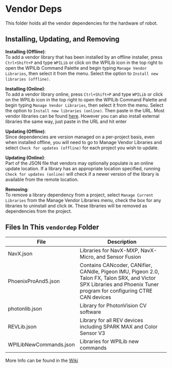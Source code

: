 # Vendor Deps

This folder holds all the vendor dependencies for the hardware of robot.

## Installing, Updating, and Removing

**Installing (Offline)**:  
To add a vendor library that has been installed by an offline installer, press `Ctrl+Shift+P` and type `WPILib` or click on the WPILib icon in the top right to open the WPILib Command Palette and begin typing `Manage Vendor Libraries`, then select it from the menu. Select the option to `Install new libraries (offline)`.

**Installing (Online)**:  
To add a vendor library online, press `Ctrl+Shift+P` and type `WPILib` or click on the WPILib icon in the top right to open the WPILib Command Palette and begin typing `Manage Vendor Libraries`, then select it from the menu. Select the option to `Install new libraries (online)`. Then paste in the URL. Most vendor libraries can be found [here](https://docs.wpilib.org/en/stable/docs/software/vscode-overview/3rd-party-libraries.html#libraries). However you can also install external libraries the same way, just paste in the URL and hit enter

**Updating (Offline)**:  
Since dependencies are version managed on a per-project basis, even when installed offline, you will need to go to Manage Vendor Libraries and select `Check for updates (offline)` for each project you wish to update.

**Updating (Online)**:  
Part of the JSON file that vendors may optionally populate is an online update location. If a library has an appropriate location specified, running `Check for updates (online)` will check if a newer version of the library is available from the remote location.


**Removing**:  
To remove a library dependency from a project, select `Manage Current Libraries` from the Manage Vendor Libraries menu, check the box for any libraries to uninstall and click `OK`. These libraries will be removed as dependencies from the project.


## Files In This `vendordep` Folder

| File                   | Description                                                                                                                                                           |
| ---------------------- | --------------------------------------------------------------------------------------------------------------------------------------------------------------------- |
| NavX.json              | Libraries for NavX-MXP, NavX-Micro, and Sensor Fusion                                                                                                                 |
| PhoenixProAnd5.json    | Contains CANcoder, CANifier, CANdle, Pigeon IMU, Pigeon 2.0, Talon FX, Talon SRX, and Victor SPX Libraries and Phoenix Tuner program for configuring CTRE CAN devices |
| photonlib.json         | Library for PhotonVision CV software                                                                                                                                  |
| REVLib.json            | Library for all REV devices including SPARK MAX and Color Sensor V3                                                                                                   |
| WPILibNewCommands.json | Libraries for WPILib new commands                                                                                                                                     |

More Info can be found in the [Wiki](https://github.com/J-The-Fox/FRC-Team-5098/wiki)
